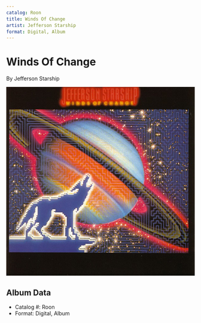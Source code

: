 ```yaml
---
catalog: Roon
title: Winds Of Change
artist: Jefferson Starship
format: Digital, Album
---
```


# Winds Of Change

By Jefferson Starship

![](../../assets/albumcovers/Jefferson_Starship-Winds_Of_Change.png)

## Album Data

- Catalog #: Roon
- Format: Digital, Album


